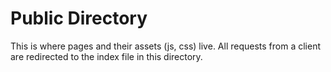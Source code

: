 # Public Directory

This is where pages and their assets (js, css) live. All requests from a client are redirected to the index file in this directory.
